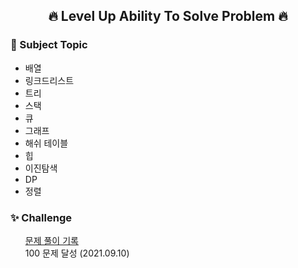 <div align=center>
<h2> 🔥 Level Up Ability To Solve Problem 🔥 </h2>
</div>

<h3> 📝 Subject Topic</h3>
<ul>
  <li> 배열</li>
  <li> 링크드리스트</li>
  <li> 트리</li>
  <li> 스택</li>
  <li> 큐</li>
  <li> 그래프</li>
  <li> 해쉬 테이블</li>
  <li> 힙</li>
  <li> 이진탐색</li>
  <li> DP</li>
  <li> 정렬</li>
</ul>

<h3> ✨ Challenge</h3>
<ul type="none">
  <li> <a href = "https://sunzero.notion.site/23e3b07a66cd47f4a48b0c3307d4f778?v=b4e54fdaca0641adbec60108be84f964">문제 풀이 기록</a>
  <li> 100 문제 달성 (2021.09.10)</li>
</ul>

